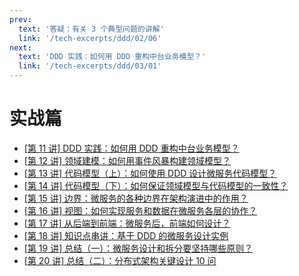 ```yaml
---
prev:
  text: '答疑：有关 3 个典型问题的讲解'
  link: '/tech-excerpts/ddd/02/06'
next:
  text: 'DDD 实践：如何用 DDD 重构中台业务模型？'
  link: '/tech-excerpts/ddd/03/01'
---
```


# 实战篇

- [[第 11 讲] DDD 实践：如何用 DDD 重构中台业务模型？](./01.md)
- [[第 12 讲] 领域建模：如何用事件风暴构建领域模型？](./02.md)
- [[第 13 讲] 代码模型（上）：如何使用 DDD 设计微服务代码模型？](./03.md)
- [[第 14 讲] 代码模型（下）：如何保证领域模型与代码模型的一致性？](./04.md)
- [[第 15 讲] 边界：微服务的各种边界在架构演进中的作用？](./05.md)
- [[第 16 讲] 视图：如何实现服务和数据在微服务各层的协作？](./06.md)
- [[第 17 讲] 从后端到前端：微服务后，前端如何设计？](./07.md)
- [[第 18 讲] 知识点串讲：基于 DDD 的微服务设计实例](./08.md)
- [[第 19 讲] 总结（一）：微服务设计和拆分要坚持哪些原则？](./09.md)
- [[第 20 讲] 总结（二）：分布式架构关键设计 10 问](./10.md)
